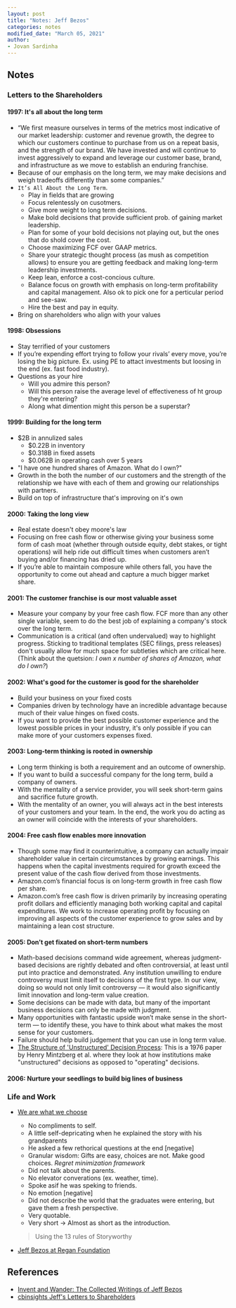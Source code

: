 ```yaml
---
layout: post
title: "Notes: Jeff Bezos"
categories: notes
modified_date: "March 05, 2021"
author:
- Jovan Sardinha
---
```


## Notes

### Letters to the Shareholders

#### 1997: It's all about the long term

* “We first measure ourselves in terms of the metrics most indicative of our market leadership: customer and revenue growth, the degree to which our customers continue to purchase from us on a repeat basis, and the strength of our brand. We have invested and will continue to invest aggressively to expand and leverage our customer base, brand, and infrastructure as we move to establish an enduring franchise.
* Because of our emphasis on the long term, we may make decisions and weigh tradeoffs differently than some companies.”
* `It’s All About the Long Term`.
  * Play in fields that are growing
  * Focus relentessly on cusotmers.
  * Give more weight to long term decisions.
  * Make bold decisions that provide sufficient prob. of gaining market leadership.
  * Plan for some of your bold decisions not playing out, but the ones that do shold cover the cost.
  * Choose maximizing FCF over GAAP metrics.
  * Share your strategic thought process (as mush as competition allows) to ensure you are getting feedback and making long-term leadership investments.
  * Keep lean, enforce a cost-concious culture.
  * Balance focus on growth with emphasis on long-term profitability and capital management. Also ok to pick one for a perticular period and see-saw.
  * Hire the best and pay in equity.
* Bring on shareholders who align with your values

#### 1998: Obsessions

* Stay terrified of your customers
* If you’re expending effort trying to follow your rivals’ every move, you’re losing the big picture. Ex. using PE to attact investments but loosing in the end (ex. fast food industry).
* Questions as your hire
  * Will you admire this person?
  * Will this person raise the average level of effectiveness of ht group they're entering?
  * Along what dimention might this person be a superstar?

#### 1999: Building for the long term

* $2B in annulized sales
  * $0.22B in inventory
  * $0.318B in fixed assets
  * $0.062B in operating cash over 5 years
* "I have one hundred shares of Amazon. What do I own?"
* Growth in the both the number of our customers and the strength of the relationship we have with each of them and growing our relationships with partners.
* Build on top of infrastructure that's improving on it's own

#### 2000: Taking the long view

* Real estate doesn't obey moore's law
* Focusing on free cash flow or otherwise giving your business some form of cash moat (whether through outside equity, debt stakes, or tight operations) will help ride out difficult times when customers aren’t buying and/or financing has dried up.
* If you’re able to maintain composure while others fall, you have the opportunity to come out ahead and capture a much bigger market share.

#### 2001: The customer franchise is our most valuable asset

* Measure your company by your free cash flow. FCF more than any other single variable, seem to do the best job of explaining a company's stock over the long term.
* Communication is a critical (and often undervalued) way to highlight progress. Sticking to traditional templates (SEC filings, press releases) don't usually allow for much space for subtleties which are critical here. (Think about the quetsion: *I own x number of shares of Amazon, what do I own?*)

#### 2002: What's good for the customer is good for the shareholder

* Build your business on your fixed costs
* Companies driven by technology have an incredible advantage because much of their value hinges on fixed costs.
* If you want to provide the best possible customer experience and the lowest possible prices in your industry, it's only possible if you can make more of your customers expenses fixed.

#### 2003: Long-term thinking is rooted in ownership

* Long term thinking is both a requirement and an outcome of ownership.
* If you want to build a successful company for the long term, build a company of owners.
* With the mentality of a service provider, you will seek short-term gains and sacrifice future growth.
* With the mentality of an owner, you will always act in the best interests of your customers and your team. In the end, the work you do acting as an owner will coincide with the interests of your shareholders.

#### 2004: Free cash flow enables more innovation

* Though some may find it counterintuitive, a company can actually impair shareholder value in certain circumstances by growing earnings. This happens when the capital investments required for growth exceed the present value of the cash flow derived from those investments.
* Amazon.com’s financial focus is on long-term growth in free cash flow per share.
* Amazon.com’s free cash flow is driven primarily by increasing operating profit dollars and efficiently managing both working capital and capital expenditures. We work to increase operating profit by focusing on improving all aspects of the customer experience to grow sales and by maintaining a lean cost structure.


#### 2005: Don’t get fixated on short-term numbers

* Math-based decisions command wide agreement, whereas judgment-based decisions are rightly debated and often controversial, at least until put into practice and demonstrated. Any institution unwilling to endure controversy must limit itself to decisions of the first type. In our view, doing so would not only limit controversy — it would also significantly limit innovation and long-term value creation.
* Some decisions can be made with data, but many of the important business decisions can only be made with judgment.
* Many opportunities with fantastic upside won’t make sense in the short-term — to identify these, you have to think about what makes the most sense for your customers.
* Failure should help build judgement that you can use in long term value.
* [The Structure of 'Unstructured' Decision Process](https://pdfs.semanticscholar.org/699d/a9ee4cc772e8f8a8a273d40b56301487a560.pdf?_ga=2.264513292.2065806509.1615079967-1910542862.1615079967): This is a 1976 paper by Henry Mintzberg et al. where they look at how institutions make "unstructured" decisions as opposed to "operating" decisions.

#### 2006: Nurture your seedlings to build big lines of business





### Life and Work

* [We are what we choose](https://www.youtube.com/watch?v=vBmavNoChZc)
  * No compliments to self.
  * A little self-depricating when he explained the story with his grandparents
  * He asked a few rethorical questions at the end [negative]
  * Granular wisdom: Gifts are easy, choices are not. Make good choices. *Regret minimization framework*
  * Did not talk about the parents.
  * No elevator converations (ex. weather, time).
  * Spoke asif he was speking to friends.
  * No emotion [negative]
  * Did not describe the world that the graduates were entering, but gave them a fresh perspective.
  * Very quotable.
  * Very short -> Almost as short as the introduction.
  > Using the 13 rules of Storyworthy

* [Jeff Bezos at Regan Foundation](https://www.youtube.com/watch?v=u2LusJWZ6c4)



## References

* [Invent and Wander: The Collected Writings of Jeff Bezos](https://www.amazon.com/Invent-Wander-Collected-Writings-Introduction-ebook/dp/B08BCCT6MW)
* [cbinsights Jeff's Letters to Shareholders](https://www.cbinsights.com/research/bezos-amazon-shareholder-letters/)